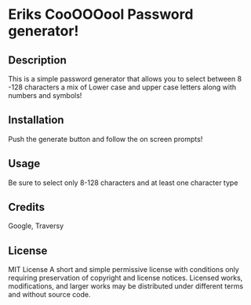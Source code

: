 # Eriks CooOOOool Password generator!

## Description

This is a simple password generator that allows you to select between 8 -128 characters a mix of Lower case and upper case letters along with numbers and symbols!

## Installation

Push the generate button and follow the on screen prompts!

## Usage

Be sure to select only 8-128 characters and at least one character type

## Credits

Google, Traversy

## License

MIT License
    A short and simple permissive license with conditions only requiring preservation of copyright and license notices. Licensed works, modifications, and larger works may be distributed under different terms and without source code.
